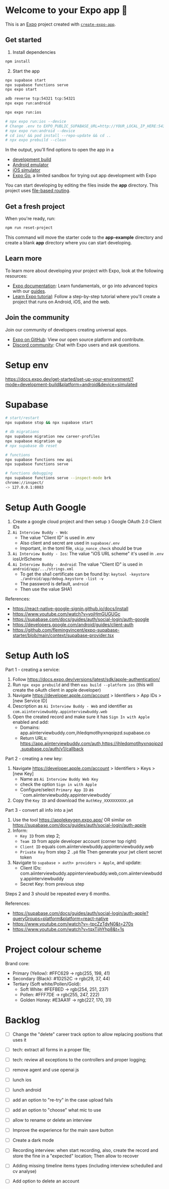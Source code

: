 # Welcome to your Expo app 👋

This is an [Expo](https://expo.dev) project created with [`create-expo-app`](https://www.npmjs.com/package/create-expo-app).

## Get started

1. Install dependencies

```bash
npm install
```

2. Start the app

```bash
npx supabase start
npx supabase functions serve
npx expo start

adb reverse tcp:54321 tcp:54321
npx expo run:android

npx expo run:ios

# npx expo run:ios --device
# Change .env to EXPO_PUBLIC_SUPABASE_URL=http://YOUR_LOCAL_IP_HERE:54321
# npx expo run:android --device
# cd ios/ && pod install --repo-update && cd ..
# npx expo prebuild --clean 
```

In the output, you'll find options to open the app in a

- [development build](https://docs.expo.dev/develop/development-builds/introduction/)
- [Android emulator](https://docs.expo.dev/workflow/android-studio-emulator/)
- [iOS simulator](https://docs.expo.dev/workflow/ios-simulator/)
- [Expo Go](https://expo.dev/go), a limited sandbox for trying out app development with Expo

You can start developing by editing the files inside the **app** directory. This project uses [file-based routing](https://docs.expo.dev/router/introduction).

## Get a fresh project

When you're ready, run:

```bash
npm run reset-project
```

This command will move the starter code to the **app-example** directory and create a blank **app** directory where you can start developing.

## Learn more

To learn more about developing your project with Expo, look at the following resources:

- [Expo documentation](https://docs.expo.dev/): Learn fundamentals, or go into advanced topics with our [guides](https://docs.expo.dev/guides).
- [Learn Expo tutorial](https://docs.expo.dev/tutorial/introduction/): Follow a step-by-step tutorial where you'll create a project that runs on Android, iOS, and the web.

## Join the community

Join our community of developers creating universal apps.

- [Expo on GitHub](https://github.com/expo/expo): View our open source platform and contribute.
- [Discord community](https://chat.expo.dev): Chat with Expo users and ask questions.

# Setup env
https://docs.expo.dev/get-started/set-up-your-environment/?mode=development-build&platform=android&device=simulated

# Supabase

```sh
# start/restart
npx supabase stop && npx supabase start

# db migrations
npx supabase migration new career-profiles
npx supabase migration up 
# npx supabase db reset 

# functions
npx supabase functions new api
npx supabase functions serve

# functions debugging 
npx supabase functions serve --inspect-mode brk
chrome://inspect/
-> 127.0.0.1:8083
```

# Setup Auth Google

1. Create a google cloud project and then setup `3` Google OAuth 2.0 Client IDs
2. `Ai Interview Buddy - Web`: 
   - The value "Client ID" is used in .env
   - Also client and secret are used in `supabase/.env`
   - Important, in the toml file, `skip_nonce_check` should be true
3. `Ai Interview Buddy - Ios`: The value "iOS URL scheme" it's used in `.env` iosUrlScheme
4. `Ai Interview Buddy - Android`: The value "Client ID" is used in `android/app/.../strings.xml`
   - To get the sha1 certificate can be found by: `keytool -keystore ./android/app/debug.keystore -list -v`
   - The password is default, `android`
   - Then use the value SHA1

References:
- https://react-native-google-signin.github.io/docs/install
- https://www.youtube.com/watch?v=vojHmGUGUGc
- https://supabase.com/docs/guides/auth/social-login/auth-google
- https://developers.google.com/android/guides/client-auth
- https://github.com/flemingvincent/expo-supabase-starter/blob/main/context/supabase-provider.tsx

# Setup Auth IoS

Part 1 - creating a service:
1. Follow https://docs.expo.dev/versions/latest/sdk/apple-authentication/
2. Run `npx expo prebuild` and then `eas build --platform ios` (this will create the oAuth client in apple developer)
3. Navigate https://developer.apple.com/account > Identifiers > App IDs > [new Service ID]
4. Description as `Ai Interview Buddy - Web` and identifier as `com.aiinterviewbuddy.appinterviewbuddy.web`
5. Open the created record and make sure it has `Sign In with Apple` enabled and add:
   - Domains: app.aiinterviewbuddy.com,ihledqmotlhyxnqoipzd.supabase.co
   - Return URLs: https://app.aiinterviewbuddy.com/auth,https://ihledqmotlhyxnqoipzd.supabase.co/auth/v1/callback

Part 2 - creating a new key:
1. Navigate https://developer.apple.com/account > Identifiers > Keys > [new Key]
   - Name as `Ai Interview Buddy Web Key`
   - check the option `Sign in with Apple`
   - Configure/select `Primary App ID` as ``com.aiinterviewbuddy.appinterviewbuddy`
2. Copy the `Key ID` and download the `AuthKey_XXXXXXXXXX.p8`

Part 3 - convert all info into a jwt
1. Use the tool https://applekeygen.expo.app/ OR similar on https://supabase.com/docs/guides/auth/social-login/auth-apple
2. Inform: 
   - `Key ID` from step 2;
   - `Team ID` from apple developer account (corner top right)
   - `Client ID` equals com.aiinterviewbuddy.appinterviewbuddy.web
   - `Private Key` from step 2 `.p8` file
   Then generate your jwt client secret token
3. Navigate to `supabase > auth> providers > Apple`, and update:
   - Client IDs: com.aiinterviewbuddy.appinterviewbuddy.web,com.aiinterviewbuddy.appinterviewbuddy
   - Secret Key: from previous step

Steps 2 and 3 should be repeated every 6 months.

References:
- https://supabase.com/docs/guides/auth/social-login/auth-apple?queryGroups=platform&platform=react-native
- https://www.youtube.com/watch?v=-tpcZzTdvN0&t=270s
- https://www.youtube.com/watch?v=tqxTijhYhp8&t=1s

# Project colour scheme

Brand core:
* Primary (Yellow): #FFC629 → rgb(255, 198, 41)
* Secondary (Black): #1D252C → rgb(29, 37, 44)
* Tertiary (Soft white/Pollen/Gold):
   - Soft White: #FEFBED → rgb(254, 251, 237)
   - Pollen: #FFF7DE → rgb(255, 247, 222)
   - Golden Honey: #E3AA1F → rgb(227, 170, 31)

 # Backlog
-  [ ] Change the "delete" career track option to allow replacing positions that uses it
-  [ ] tech: extract all forms in a proper file; 
-  [ ] tech: review all exceptions to the controllers and proper logging; 
-  [ ] remove agent and use openai js
-  [ ] lunch ios
-  [ ] lunch android
-  [ ] add an option to "re-try" in the case upload fails
-  [ ] add an option to "choose" what mic to use
-  [ ] allow to rename or delete an interview
-  [ ] Improve the experience for the main save button
-  [ ] Create a dark mode
-  [ ] Recording interview: when start recording, also, create the record and store the fine in a "expected" location; Then allow to recover
-  [ ] Adding missing timeline items types (including interview schedulled and cv analyse)
-  [ ] Add option to delete an account

